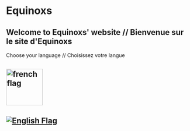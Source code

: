 # Equinoxs
## Welcome to Equinoxs' website // Bienvenue sur le site d'Equinoxs

Choose your language // Choisissez votre langue
## [<img src="https://upload.wikimedia.org/wikipedia/en/c/c3/Flag_of_France.svg" alt="french flag" width="100">](index_fr.html)
## [![English Flag](https://upload.wikimedia.org/wikipedia/en/a/ae/Flag_of_the_United_Kingdom.svg)](index_en.html)

